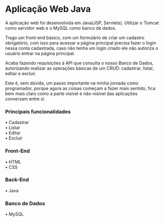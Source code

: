 # Aplicação Web Java
A aplicação web foi desenvolvida em Java(JSP, Servlets). Utilizar o Tomcat como servidor web e o MySQL como banco de dados.

Trago um front-end básico, com um formulário de criar um cadastro obrigatório, com isso para acessar a página principal precisa fazer o login nessa conta cadastrada, caso não tenha um login criado ele não autoriza o usuário entrar na página principal.

Acaba fazendo requisições à API que consulta o nosso Banco de Dados, autorizando realizar as operações básicas de um CRUD: cadastrar, listar, editar e excluir.

Este é, sem dúvida, um passo importante na minha jornada como programador, porque agora as coisas começam a fazer mais sentido, fica bem mais claro como a parte visível e não-visível das aplicações conversam entre si.

### Principais funcionalidades
• Cadastrar <br>
• Listar <br>
• Editar <br>
• Excluir

### Front-End
  •	HTML <br>
  •	CSS  <br>

### Back-End
  •	Java

### Banco de Dados
  •	MySQL
